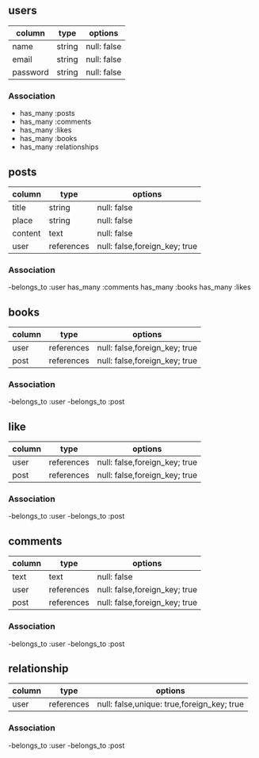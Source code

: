## users

| column   | type   | options     |
| -------- | ------ | ----------- |
| name     | string | null: false |
| email    | string | null: false |
| password | string | null: false |

### Association

- has_many :posts
- has_many :comments
- has_many :likes
- has_many :books
- has_many :relationships

## posts

| column  | type       | options                       |
| ------- | ---------- | ----------------------------- |
| title   | string     | null: false                   |
| place   | string     | null: false                   |
| content | text       | null: false                   |
| user    | references | null: false,foreign_key; true |

### Association

-belongs_to :user
has_many :comments
has_many :books
has_many :likes

## books

| column | type       | options                       |
| ------ | ---------- | ----------------------------- |
| user   | references | null: false,foreign_key; true |
| post   | references | null: false,foreign_key; true |

### Association

-belongs_to :user
-belongs_to :post

## like

| column | type       | options                       |
| ------ | ---------- | ----------------------------- |
| user   | references | null: false,foreign_key; true |
| post   | references | null: false,foreign_key; true |

### Association

-belongs_to :user
-belongs_to :post

## comments

| column | type       | options                       |
| ------ | ---------- | ----------------------------- |
| text   | text       | null: false                   |
| user   | references | null: false,foreign_key; true |
| post   | references | null: false,foreign_key; true |

### Association

-belongs_to :user
-belongs_to :post

## relationship

| column | type       | options                                    |
| ------ | ---------- | ------------------------------------------ |
| user   | references | null: false,unique: true,foreign_key; true |

### Association

-belongs_to :user
-belongs_to :post
